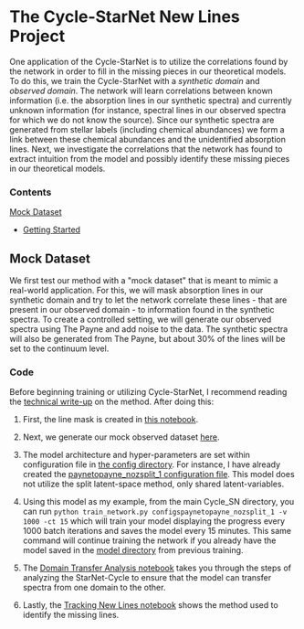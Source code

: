# The Cycle-StarNet New Lines Project

One application of the Cycle-StarNet is to utilize the correlations found by the network in order to fill in the missing pieces in our theoretical models. To do this, we train the Cycle-StarNet with a _synthetic domain_ and _observed domain_. The network will learn correlations between known information (i.e. the absorption lines in our synthetic spectra) and currently unknown information (for instance, spectral lines in our observed spectra for which we do not know the source). Since our synthetic spectra are generated from stellar labels (including chemical abundances) we form a link between these chemical abundances and the unidentified absorption lines. Next, we investigate the correlations that the network has found to extract intuition from the model and possibly identify these missing pieces in our theoretical models.

### Contents

[Mock Dataset](#mock-dataset)

   - [Getting Started](#code)
   

## Mock Dataset

We first test our method with a "mock dataset" that is meant to mimic a real-world application. For this, we will mask absorption lines in our synthetic domain and try to let the network correlate these lines - that are present in our observed domain - to information found in the synthetic spectra. To create a controlled setting, we will generate our observed spectra using The Payne and add noise to the data. The synthetic spectra will also be generated from The Payne, but about 30% of the lines will be set to the continuum level.

### Code

Before beginning training or utilizing Cycle-StarNet, I recommend reading the [technical write-up](../docs/README.md) on the method. After doing this:
  
  1. First, the line mask is created in [this notebook](./Create_Line_Mask.ipynb).
  
  2. Next, we generate our mock observed dataset [here](./Generate_Observed_Payne_Domain.ipynb).
  
  3. The model architecture and hyper-parameters are set within configuration file in [the config directory](../configs). For instance, I have already created the [paynetopayne_nozsplit_1 configuration file](../configs/paynetopayne_nozsplit_1.ini). This model does not utilize the split latent-space method, only shared latent-variables.
  
  2. Using this model as my example, from the main Cycle_SN directory, you can run `python train_network.py configspaynetopayne_nozsplit_1 -v 1000 -ct 15` which will train your model displaying the progress every 1000 batch iterations and saves the model every 15 minutes. This same command will continue training the network if you already have the model saved in the [model directory](../models) from previous training.
  
  3. The [Domain Transfer Analysis notebook](./Domain_Transfer_paynetopayne_nozsplit.ipynb) takes you through the steps of analyzing the StarNet-Cycle to ensure that the model can transfer spectra from one domain to the other.
  
  4. Lastly, the [Tracking New Lines notebook](./Track_Lines_paynetopayne_nozsplit.ipynb) shows the method used to identify the missing lines.
